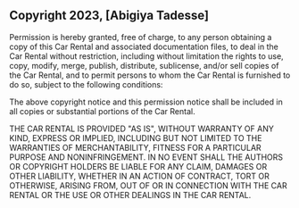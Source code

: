 ## Copyright 2023, [Abigiya Tadesse]

Permission is hereby granted, free of charge, to any person obtaining a copy of this Car Rental and associated documentation files, to deal in the Car Rental without restriction, including without limitation the rights to use, copy, modify, merge, publish, distribute, sublicense, and/or sell copies of the Car Rental, and to permit persons to whom the Car Rental is furnished to do so, subject to the following conditions:

The above copyright notice and this permission notice shall be included in all copies or substantial portions of the Car Rental.

THE CAR RENTAL IS PROVIDED "AS IS", WITHOUT WARRANTY OF ANY KIND, EXPRESS OR IMPLIED, INCLUDING BUT NOT LIMITED TO THE WARRANTIES OF MERCHANTABILITY, FITNESS FOR A PARTICULAR PURPOSE AND NONINFRINGEMENT. IN NO EVENT SHALL THE AUTHORS OR COPYRIGHT HOLDERS BE LIABLE FOR ANY CLAIM, DAMAGES OR OTHER LIABILITY, WHETHER IN AN ACTION OF CONTRACT, TORT OR OTHERWISE, ARISING FROM, OUT OF OR IN CONNECTION WITH THE CAR RENTAL OR THE USE OR OTHER DEALINGS IN THE CAR RENTAL.
